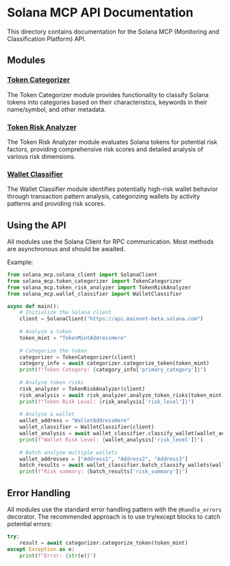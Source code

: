 # Solana MCP API Documentation

This directory contains documentation for the Solana MCP (Monitoring and Classification Platform) API.

## Modules

### [Token Categorizer](./token_categorizer.md)
The Token Categorizer module provides functionality to classify Solana tokens into categories based on their characteristics, keywords in their name/symbol, and other metadata.

### [Token Risk Analyzer](./token_risk_analyzer.md)
The Token Risk Analyzer module evaluates Solana tokens for potential risk factors, providing comprehensive risk scores and detailed analysis of various risk dimensions.

### [Wallet Classifier](./wallet_classifier.md)
The Wallet Classifier module identifies potentially high-risk wallet behavior through transaction pattern analysis, categorizing wallets by activity patterns and providing risk scores.

## Using the API

All modules use the Solana Client for RPC communication. Most methods are asynchronous and should be awaited.

Example:

```python
from solana_mcp.solana_client import SolanaClient
from solana_mcp.token_categorizer import TokenCategorizer
from solana_mcp.token_risk_analyzer import TokenRiskAnalyzer
from solana_mcp.wallet_classifier import WalletClassifier

async def main():
    # Initialize the Solana client
    client = SolanaClient("https://api.mainnet-beta.solana.com")
    
    # Analyze a token
    token_mint = "TokenMintAddressHere"
    
    # Categorize the token
    categorizer = TokenCategorizer(client)
    category_info = await categorizer.categorize_token(token_mint)
    print(f"Token Category: {category_info['primary_category']}")
    
    # Analyze token risks
    risk_analyzer = TokenRiskAnalyzer(client)
    risk_analysis = await risk_analyzer.analyze_token_risks(token_mint)
    print(f"Token Risk Level: {risk_analysis['risk_level']}")
    
    # Analyze a wallet
    wallet_address = "WalletAddressHere"
    wallet_classifier = WalletClassifier(client)
    wallet_analysis = await wallet_classifier.classify_wallet(wallet_address)
    print(f"Wallet Risk Level: {wallet_analysis['risk_level']}")
    
    # Batch analyze multiple wallets
    wallet_addresses = ["Address1", "Address2", "Address3"]
    batch_results = await wallet_classifier.batch_classify_wallets(wallet_addresses)
    print(f"Risk summary: {batch_results['risk_summary']}")
```

## Error Handling

All modules use the standard error handling pattern with the `@handle_errors` decorator.
The recommended approach is to use try/except blocks to catch potential errors:

```python
try:
    result = await categorizer.categorize_token(token_mint)
except Exception as e:
    print(f"Error: {str(e)}") 